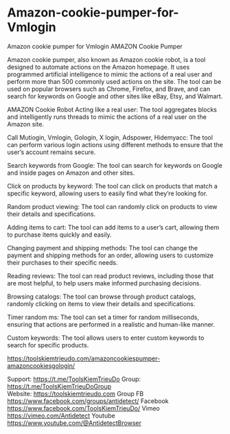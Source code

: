 # Amazon-cookie-pumper-for-Vmlogin
Amazon cookie pumper for Vmlogin
AMAZON Cookie Pumper

Amazon cookie pumper, also known as Amazon cookie robot, is a tool designed to automate actions on the Amazon homepage. It uses programmed artificial intelligence to mimic the actions of a real user and perform more than 500 commonly used actions on the site. The tool can be used on popular browsers such as Chrome, Firefox, and Brave, and can search for keywords on Google and other sites like eBay, Etsy, and Walmart.


AMAZON Cookie Robot
Acting like a real user: The tool aggregates blocks and intelligently runs threads to mimic the actions of a real user on the Amazon site.

Call Mutiogin, Vmlogin, Gologin, X login, Adspower, Hidemyacc: The tool can perform various login actions using different methods to ensure that the user’s account remains secure.

Search keywords from Google: The tool can search for keywords on Google and inside pages on Amazon and other sites.

Click on products by keyword: The tool can click on products that match a specific keyword, allowing users to easily find what they’re looking for.

Random product viewing: The tool can randomly click on products to view their details and specifications.

Adding items to cart: The tool can add items to a user’s cart, allowing them to purchase items quickly and easily.

Changing payment and shipping methods: The tool can change the payment and shipping methods for an order, allowing users to customize their purchases to their specific needs.


Reading reviews: The tool can read product reviews, including those that are most helpful, to help users make informed purchasing decisions.

Browsing catalogs: The tool can browse through product catalogs, randomly clicking on items to view their details and specifications.

Timer random ms: The tool can set a timer for random milliseconds, ensuring that actions are performed in a realistic and human-like manner.

Custom keywords: The tool allows users to enter custom keywords to search for specific products.

https://toolskiemtrieudo.com/amazoncookiespumper-amazoncookiesgologin/

Support: https://t.me/ToolsKiemTrieuDo
Group: https://t.me/ToolsKiemTrieuDoGroup   
Website: https://toolskiemtrieudo.com
Group FB https://www.facebook.com/groups/antidetect/
Facebook https://www.facebook.com/ToolsKiemTrieuDo/
Vimeo https://vimeo.com/Antidetect
Youtube https://www.youtube.com/@AntidetectBrowser
